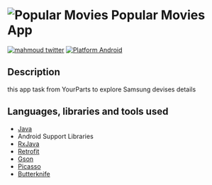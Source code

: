 # ![Popular Movies](https://raw.githubusercontent.com/fjoglar/popular-movies-app/master/app/src/main/res/mipmap-mdpi/ic_launcher_round.png) Popular Movies App


[![mahmoud twitter](https://img.shields.io/badge/twitter-@Mahmod_Elebiary-blue.svg)](https://twitter.com/Mahmod_Elebiary)
[![Platform Android](https://img.shields.io/badge/platform-Android-blue.svg)](https://www.android.com)



## Description

this app task from YourParts to explore Samsung devises details



## Languages, libraries and tools used

* [Java](https://docs.oracle.com/javase/8/)
* Android Support Libraries
* [RxJava](https://github.com/ReactiveX/RxJava/wiki/What's-different-in-2.0)
* [Retrofit](https://github.com/square/retrofit)
* [Gson](https://github.com/google/gson)
* [Picasso](https://github.com/square/picasso)
* [Butterknife](https://github.com/JakeWharton/butterknife)


